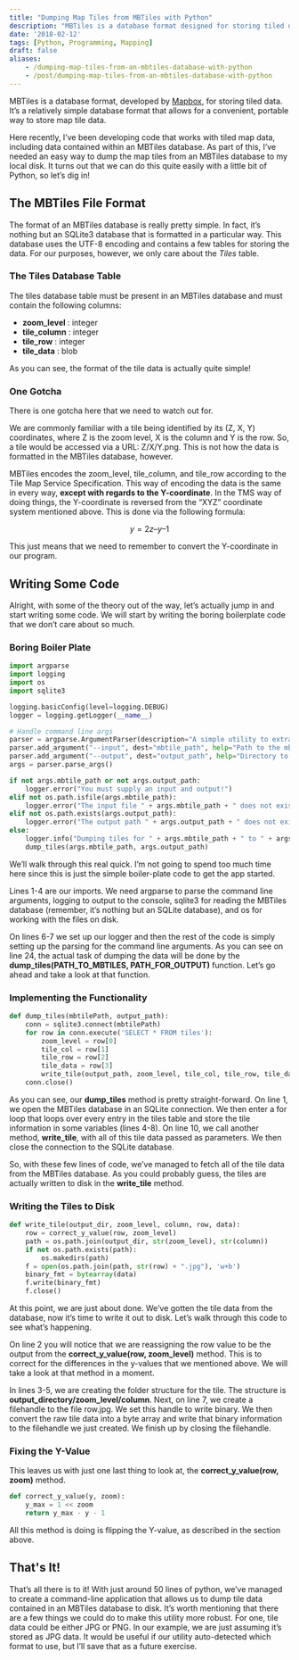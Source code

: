 ```yaml
---
title: "Dumping Map Tiles from MBTiles with Python"
description: "MBTiles is a database format designed for storing tiled data. It's a relatively simple database format that provides for a convenient, portable way to store map tile data. Today we will be taking a look at how we can use Python to dump these map tiles from an MBTiles databse."
date: '2018-02-12'
tags: [Python, Programming, Mapping]
draft: false
aliases:
    - /dumping-map-tiles-from-an-mbtiles-database-with-python
    - /post/dumping-map-tiles-from-an-mbtiles-database-with-python
---
```


MBTiles is a database format, developed by [Mapbox](https://www.mapbox.com/), for storing tiled data. It’s a relatively simple database format that allows for a convenient, portable way to store map tile data.

Here recently, I’ve been developing code that works with tiled map data, including data contained within an MBTiles database. As part of this, I’ve needed an easy way to dump the map tiles from an MBTiles database to my local disk. It turns out that we can do this quite easily with a little bit of Python, so let’s dig in!

## The MBTiles File Format

The format of an MBTiles database is really pretty simple. In fact, it’s nothing but an SQLite3 database that is formatted in a particular way. This database uses the UTF-8 encoding and contains a few tables for storing the data. For our purposes, however, we only care about the *Tiles* table.

### The Tiles Database Table

The tiles database table must be present in an MBTiles database and must contain the following columns:

* **zoom_level** : integer
* **tile_column** : integer
* **tile_row** : integer
* **tile_data** : blob

As you can see, the format of the tile data is actually quite simple!

### One Gotcha

There is one gotcha here that we need to watch out for.

We are commonly familiar with a tile being identified by its (Z, X, Y) coordinates, where Z is the zoom level, X is the column and Y is the row. So, a tile would be accessed via a URL: Z/X/Y.png. This is not how the data is formatted in the MBTiles database, however.

MBTiles encodes the zoom_level, tile_column, and tile_row according to the Tile Map Service Specification. This way of encoding the data is the same in every way, **except with regards to the Y-coordinate**. In the TMS way of doing things, the Y-coordinate is reversed from the “XYZ” coordinate system mentioned above. This is done via the following formula:

$$ y = 2z – y – 1 $$

This just means that we need to remember to convert the Y-coordinate in our program.

## Writing Some Code

Alright, with some of the theory out of the way, let’s actually jump in and start writing some code. We will start by writing the boring boilerplate code that we don’t care about so much.

### Boring Boiler Plate

```python
import argparse
import logging
import os
import sqlite3

logging.basicConfig(level=logging.DEBUG)
logger = logging.getLogger(__name__)

# Handle command line args
parser = argparse.ArgumentParser(description="A simple utility to extract files from MBTiles")
parser.add_argument("--input", dest="mbtile_path", help="Path to the mbtile file")
parser.add_argument("--output", dest="output_path", help="Directory to dump tiles to")
args = parser.parse_args()

if not args.mbtile_path or not args.output_path:
    logger.error("You must supply an input and output!")
elif not os.path.isfile(args.mbtile_path):
    logger.error("The input file " + args.mbtile_path + " does not exist.")
elif not os.path.exists(args.output_path):
    logger.error("The output path " + args.output_path + " does not exist.")
else:
    logger.info("Dumping tiles for " + args.mbtile_path + " to " + args.output_path)
    dump_tiles(args.mbtile_path, args.output_path)
```

We’ll walk through this real quick. I’m not going to spend too much time here since this is just the simple boiler-plate code to get the app started.

Lines 1-4 are our imports. We need argparse to parse the command line arguments, logging to output to the console, sqlite3 for reading the MBTiles database (remember, it’s nothing but an SQLite database), and os for working with the files on disk.

On lines 6-7 we set up our logger and then the rest of the code is simply setting up the parsing for the command line arguments. As you can see on line 24, the actual task of dumping the data will be done by the **dump_tiles(PATH_TO_MBTILES, PATH_FOR_OUTPUT)** function. Let’s go ahead and take a look at that function.

### Implementing the Functionality

```python
def dump_tiles(mbtilePath, output_path):
    conn = sqlite3.connect(mbtilePath)
    for row in conn.execute('SELECT * FROM tiles'):
        zoom_level = row[0]
        tile_col = row[1]
        tile_row = row[2]
        tile_data = row[3]
        write_tile(output_path, zoom_level, tile_col, tile_row, tile_data)
    conn.close()
```

As you can see, our **dump_tiles** method is pretty straight-forward. On line 1, we open the MBTiles database in an SQLite connection. We then enter a for loop that loops over every entry in the tiles table and store the tile information in some variables (lines 4-8). On line 10, we call another method, **write_tile**, with all of this tile data passed as parameters. We then close the connection to the SQLite database.

So, with these few lines of code, we’ve managed to fetch all of the tile data from the MBTiles database. As you could probably guess, the tiles are actually written to disk in the **write_tile** method.

### Writing the Tiles to Disk

```python
def write_tile(output_dir, zoom_level, column, row, data):
    row = correct_y_value(row, zoom_level)
    path = os.path.join(output_dir, str(zoom_level), str(column))
    if not os.path.exists(path):
        os.makedirs(path)
    f = open(os.path.join(path, str(row) + ".jpg"), 'w+b')
    binary_fmt = bytearray(data)
    f.write(binary_fmt)
    f.close()
```

At this point, we are just about done. We’ve gotten the tile data from the database, now it’s time to write it out to disk. Let’s walk through this code to see what’s happening.

On line 2 you will notice that we are reassigning the row value to be the output from the **correct_y_value(row, zoom_level)** method. This is to correct for the differences in the y-values that we mentioned above. We will take a look at that method in a moment.

In lines 3-5, we are creating the folder structure for the tile. The structure is **output_directory/zoom_level/column**. Next, on line 7, we create a filehandle to the file row.jpg. We set this handle to write binary. We then convert the raw tile data into a byte array and write that binary information to the filehandle we just created. We finish up by closing the filehandle.

### Fixing the Y-Value

This leaves us with just one last thing to look at, the **correct_y_value(row, zoom)** method.

```python
def correct_y_value(y, zoom):
    y_max = 1 << zoom
    return y_max - y - 1
```

All this method is doing is flipping the Y-value, as described in the section above.

## That's It!

That’s all there is to it! With just around 50 lines of python, we’ve managed to create a command-line application that allows us to dump tile data contained in an MBTiles database to disk. It’s worth mentioning that there are a few things we could do to make this utility more robust. For one, tile data could be either JPG or PNG. In our example, we are just assuming it’s stored as JPG data. It would be useful if our utility auto-detected which format to use, but I’ll save that as a future exercise.